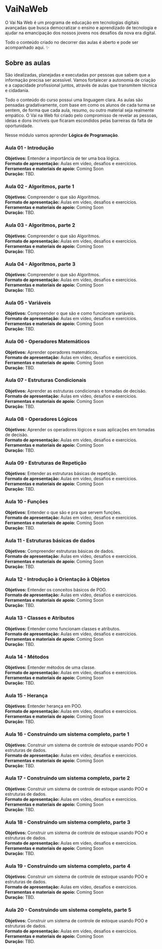 # VaiNaWeb

O Vai Na Web é um programa de educação em tecnologias digitais avançadas que busca democratizar o ensino e aprendizado de tecnologia e ajudar na emancipação dos nossos jovens nos desafios da nova era digital.

Todo o conteúdo criado no decorrer das aulas é aberto e pode ser acompanhado aqui. :sparkles:

## Sobre as aulas

São idealizadas, planejadas e executadas por pessoas que sabem que a informação precisa ser acessível. Vamos fortalecer a autonomia de criação e a capacidade profissional juntos, através de aulas que transmitem técnica e cidadania.

Todo o conteúdo do curso possui uma linguagem clara. As aulas são pensadas gradativamente, com base em como os alunos de cada turma se sentem, de forma que cada aula, resumo, ou outro material seja realmente empático. O Vai na Web foi criado pelo compromisso de revelar as pessoas, ideias e dons incríveis que ficaram escondidos pelas barreiras da falta de oportunidade.

Nesse módulo vamos aprender **Lógica de Programação**.

### Aula 01 - Introdução

**Objetivos:** Entender a importância de ter uma boa lógica.<br>
**Formato de apresentação:** Aulas em vídeo, desafios e exercícios.<br>
**Ferramentas e materiais de apoio:** Coming Soon<br>
**Duração:** TBD.

### Aula 02 - Algoritmos, parte 1

**Objetivos:** Compreender o que são Algoritmos.<br>
**Formato de apresentação:** Aulas em vídeo, desafios e exercícios.<br>
**Ferramentas e materiais de apoio:** Coming Soon<br>
**Duração:** TBD.

### Aula 03 - Algoritmos, parte 2

**Objetivos:** Compreender o que são Algoritmos.<br>
**Formato de apresentação:** Aulas em vídeo, desafios e exercícios.<br>
**Ferramentas e materiais de apoio:** Coming Soon<br>
**Duração:** TBD.

### Aula 04 - Algoritmos, parte 3

**Objetivos:** Compreender o que são Algoritmos.<br>
**Formato de apresentação:** Aulas em vídeo, desafios e exercícios.<br>
**Ferramentas e materiais de apoio:** Coming Soon<br>
**Duração:** TBD.

### Aula 05 - Variáveis

**Objetivos:** Compreender o que são e como funcionam variáveis.<br>
**Formato de apresentação:** Aulas em vídeo, desafios e exercícios.<br>
**Ferramentas e materiais de apoio:** Coming Soon<br>
**Duração:** TBD.

### Aula 06 - Operadores Matemáticos

**Objetivos:** Aprender operadores matemáticos.<br>
**Formato de apresentação:** Aulas em vídeo, desafios e exercícios.<br>
**Ferramentas e materiais de apoio:** Coming Soon<br>
**Duração:** TBD.

### Aula 07 - Estruturas Condicionais

**Objetivos:** Aprender as estruturas condicionais e tomadas de decisão.<br>
**Formato de apresentação:** Aulas em vídeo, desafios e exercícios.<br>
**Ferramentas e materiais de apoio:** Coming Soon<br>
**Duração:** TBD.

### Aula 08 - Operadores Lógicos

**Objetivos:** Aprender os operadores lógicos e suas aplicações em tomadas de decisão.<br>
**Formato de apresentação:** Aulas em vídeo, desafios e exercícios.<br>
**Ferramentas e materiais de apoio:** Coming Soon<br>
**Duração:** TBD.

### Aula 09 - Estruturas de Repetição

**Objetivos:** Entender as estruturas básicas de repetição.<br>
**Formato de apresentação:** Aulas em vídeo, desafios e exercícios.<br>
**Ferramentas e materiais de apoio:** Coming Soon<br>
**Duração:** TBD.

### Aula 10 - Funções

**Objetivos:** Entender o que são e pra que servem funções.<br>
**Formato de apresentação:** Aulas em vídeo, desafios e exercícios.<br>
**Ferramentas e materiais de apoio:** Coming Soon<br>
**Duração:** TBD.

### Aula 11 - Estruturas básicas de dados

**Objetivos:** Compreender estruturas básicas de dados.<br>
**Formato de apresentação:** Aulas em vídeo, desafios e exercícios.<br>
**Ferramentas e materiais de apoio:** Coming Soon<br>
**Duração:** TBD.

### Aula 12 - Introdução à Orientação à Objetos

**Objetivos:** Entender os conceitos básicos de POO.<br>
**Formato de apresentação:** Aulas em vídeo, desafios e exercícios.<br>
**Ferramentas e materiais de apoio:** Coming Soon<br>
**Duração:** TBD.

### Aula 13 - Classes e Atributos

**Objetivos:** Entender como funcionam classes e atributos.<br>
**Formato de apresentação:** Aulas em vídeo, desafios e exercícios.<br>
**Ferramentas e materiais de apoio:** Coming Soon<br>
**Duração:** TBD.

### Aula 14 - Métodos

**Objetivos:** Entender métodos de uma classe.<br>
**Formato de apresentação:** Aulas em vídeo, desafios e exercícios.<br>
**Ferramentas e materiais de apoio:** Coming Soon<br>
**Duração:** TBD.

### Aula 15 - Herança

**Objetivos:** Entender herança em POO.<br>
**Formato de apresentação:** Aulas em vídeo, desafios e exercícios.<br>
**Ferramentas e materiais de apoio:** Coming Soon<br>
**Duração:** TBD.

### Aula 16 - Construindo um sistema completo, parte 1

**Objetivos:** Construir um sistema de controle de estoque usando POO e estruturas de dados.<br>
**Formato de apresentação:** Aulas em vídeo, desafios e exercícios.<br>
**Ferramentas e materiais de apoio:** Coming Soon<br>
**Duração:** TBD.

### Aula 17 - Construindo um sistema completo, parte 2

**Objetivos:** Construir um sistema de controle de estoque usando POO e estruturas de dados.<br>
**Formato de apresentação:** Aulas em vídeo, desafios e exercícios.<br>
**Ferramentas e materiais de apoio:** Coming Soon<br>
**Duração:** TBD.

### Aula 18 - Construindo um sistema completo, parte 3

**Objetivos:** Construir um sistema de controle de estoque usando POO e estruturas de dados.<br>
**Formato de apresentação:** Aulas em vídeo, desafios e exercícios.<br>
**Ferramentas e materiais de apoio:** Coming Soon<br>
**Duração:** TBD.

### Aula 19 - Construindo um sistema completo, parte 4

**Objetivos:** Construir um sistema de controle de estoque usando POO e estruturas de dados.<br>
**Formato de apresentação:** Aulas em vídeo, desafios e exercícios.<br>
**Ferramentas e materiais de apoio:** Coming Soon<br>
**Duração:** TBD.

### Aula 20 - Construindo um sistema completo, parte 5

**Objetivos:** Construir um sistema de controle de estoque usando POO e estruturas de dados.<br>
**Formato de apresentação:** Aulas em vídeo, desafios e exercícios.<br>
**Ferramentas e materiais de apoio:** Coming Soon<br>
**Duração:** TBD.
